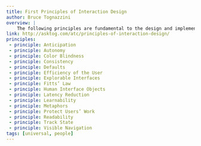 ```yaml
---
title: First Principles of Interaction Design
author: Bruce Tognazzini
overview: |
    The following principles are fundamental to the design and implementation of effective interfaces, whether for traditional GUI environments or the web. Of late, many web applications have reflected a lack of understanding of many of these principles of interaction design, to their great detriment. Because an application or service appears on the web, the principles do not change. If anything, applying these principles become even more important.
link: http://asktog.com/atc/principles-of-interaction-design/
principles:
 - principle: Anticipation
 - principle: Autonomy
 - principle: Color Blindness
 - principle: Consistency
 - principle: Defaults
 - principle: Efficiency of the User
 - principle: Explorable Interfaces
 - principle: Fitts’ Law
 - principle: Human Interface Objects
 - principle: Latency Reduction
 - principle: Learnability
 - principle: Metaphors
 - principle: Protect Users’ Work
 - principle: Readability
 - principle: Track State
 - principle: Visible Navigation
tags: [universal, people]
---
```

